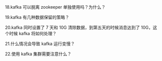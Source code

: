 18.kafka 可以脱离 zookeeper 单独使用吗？为什么？

19.kafka 有几种数据保留的策略？

20.kafka 同时设置了 7 天和 10G 清除数据，到第五天的时候消息达到了 10G，这个时候 kafka 将如何处理？

21.什么情况会导致 kafka 运行变慢？

22.使用 kafka 集群需要注意什么？